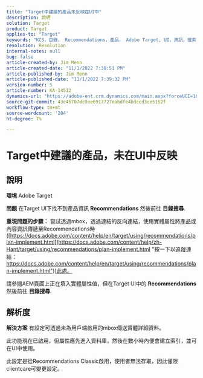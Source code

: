 ```yaml
---
title: "Target中建議的產品未反映在UI中"
description: 說明
solution: Target
product: Target
applies-to: "Target"
keywords: "KCS，目錄， Recommendations，產品， Adobe Target, UI，資訊，搜索"
resolution: Resolution
internal-notes: null
bug: false
article-created-by: Jim Menn
article-created-date: "11/1/2022 7:38:51 PM"
article-published-by: Jim Menn
article-published-date: "11/1/2022 7:39:32 PM"
version-number: 5
article-number: KA-14512
dynamics-url: "https://adobe-ent.crm.dynamics.com/main.aspx?forceUCI=1&pagetype=entityrecord&etn=knowledgearticle&id=f9bea3ce-1c5a-ed11-9561-6045bd006a22"
source-git-commit: 43e45707dc0ee6917727eabdfe4bdccd3ce5152f
workflow-type: tm+mt
source-wordcount: '204'
ht-degree: 7%

---
```


# Target中建議的產品，未在UI中反映

## 說明


<b>環境</b>
Adobe Target

<b>問題</b>
在Target UI下找不到產品資訊 <b>Recommendations</b> 然後前往 <b>目錄搜尋</b>.

<b>重現問題的步驟：</b>
嘗試透過mbox，透過連結的反向連結，使用實體屬性將產品或內容資訊傳遞至Recommendations時([https://docs.adobe.com/content/help/en/target/using/recommendations/plan-implement.html](https://docs.adobe.com/content/help/zh-Hant/target/using/recommendations/plan-implement.html "按一下以追蹤連結：https://docs.adobe.com/content/help/en/target/using/recommendations/plan-implement.html"))此處。


請參閱AEM頁面上正在填入實體屬性值，但在Target UI中的 <b>Recommendations</b> 然後前往 <b>目錄搜尋</b>.


## 解析度


<b>解決方案</b>
有設定可透過未為用戶端啟用的mbox傳送實體詳細資料。

此功能現在已啟用，但屬性應先進入資料庫，然後在數小時內便會建立索引，並可在UI中使用。

此設定是從Recommendations Classic啟用，使用者無法存取，因此僅限clientcare可變更設定。
